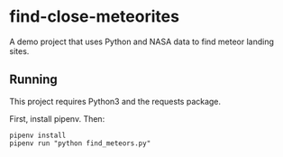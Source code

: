 # find-close-meteorites
A demo project that uses Python and NASA data to find meteor landing sites.

## Running

This project requires Python3 and the requests package.

First, install pipenv.  Then:

```
pipenv install
pipenv run "python find_meteors.py"
```
